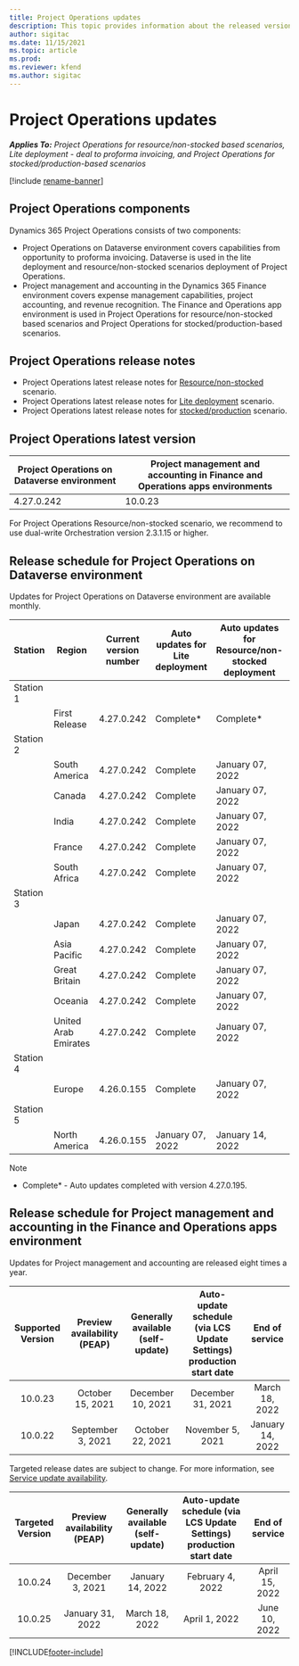 ```yaml
---
title: Project Operations updates
description: This topic provides information about the released versions of Dynamics 365 Project Operations.
author: sigitac
ms.date: 11/15/2021
ms.topic: article
ms.prod:
ms.reviewer: kfend 
ms.author: sigitac
---
```


# Project Operations updates

_**Applies To:** Project Operations for resource/non-stocked based scenarios, Lite deployment - deal to proforma invoicing, and Project Operations for stocked/production-based scenarios_

[!include [rename-banner](~/includes/cc-data-platform-banner.md)]

## Project Operations components

Dynamics 365 Project Operations consists of two components:

- Project Operations on Dataverse environment covers capabilities from opportunity to proforma invoicing. Dataverse is used in the lite deployment and resource/non-stocked scenarios deployment of Project Operations.
- Project management and accounting in the Dynamics 365 Finance environment covers expense management capabilities, project accounting, and revenue recognition. The Finance and Operations app environment is used in Project Operations for resource/non-stocked based scenarios and Project Operations for stocked/production-based scenarios.

## Project Operations release notes
- Project Operations latest release notes for [Resource/non-stocked](whats-new-dec-2021-resource-based.md) scenario.
- Project Operations latest release notes for [Lite deployment](../pro/whats-new/whats-new-dec-2021-lite.md) scenario.
- Project Operations latest release notes for [stocked/production](../prod-pma/whats-new/whats-new-oct-2021-stocked.md) scenario.

## Project Operations latest version

| Project Operations on Dataverse environment | Project management and accounting in Finance and Operations apps environments | 
| --- | --- |
| 4.27.0.242 | 10.0.23 |

For Project Operations Resource/non-stocked scenario, we recommend to use dual-write Orchestration version 2.3.1.15 or higher.

## Release schedule for Project Operations on Dataverse environment

Updates for Project Operations on Dataverse environment are available monthly. 

| Station | Region | Current version number | Auto updates for Lite deployment | Auto updates for Resource/non-stocked deployment | Next version number | Next version generally available |
|-----------|-----------------------|-----------------|--------------------|---------------------|---------------------|---------------------|
| Station 1 |   &nbsp;              |    &nbsp;       | &nbsp;             |      &nbsp;         |      &nbsp;         |      &nbsp;         |
|   &nbsp;  | First Release         |  4.27.0.242     | Complete*          | Complete*           | TBD                 | January 14, 2022    |
| Station 2 |   &nbsp;              |    &nbsp;       | &nbsp;             |      &nbsp;         |      &nbsp;         |      &nbsp;         |
|   &nbsp;  | South America         |  4.27.0.242     | Complete           | January 07, 2022    | TBD                 | January 14, 2022    |
|   &nbsp;  | Canada                |  4.27.0.242     | Complete           | January 07, 2022    | TBD                 | January 14, 2022    |
|   &nbsp;  | India                 |  4.27.0.242     | Complete           | January 07, 2022    | TBD                 | January 14, 2022    |
|   &nbsp;  | France                |  4.27.0.242     | Complete           | January 07, 2022    | TBD                 | January 14, 2022    |
|   &nbsp;  | South Africa          |  4.27.0.242     | Complete           | January 07, 2022    | TBD                 | January 14, 2022    |
| Station 3 |      &nbsp;           |     &nbsp;      |     &nbsp;         |      &nbsp;         |      &nbsp;         |      &nbsp;         |
|   &nbsp;  | Japan                 |  4.27.0.242     | Complete           | January 07, 2022    | TBD                 | January 21, 2022    |
|   &nbsp;  | Asia Pacific          |  4.27.0.242     | Complete           | January 07, 2022    | TBD                 | January 21, 2022    |
|   &nbsp;  | Great Britain         |  4.27.0.242     | Complete           | January 07, 2022    | TBD                 | January 21, 2022    |
|   &nbsp;  | Oceania               |  4.27.0.242     | Complete           | January 07, 2022    | TBD                 | January 21, 2022    |
|   &nbsp;  | United Arab Emirates  |  4.27.0.242     | Complete           | January 07, 2022    | TBD                 | January 21, 2022    |
| Station 4 |     &nbsp;            |     &nbsp;      |     &nbsp;         |      &nbsp;         |      &nbsp;         |      &nbsp;         |
|   &nbsp;  | Europe                |  4.26.0.155     | Complete           | January 07, 2022    | 4.27.0.242          | January 10, 2022    |
| Station 5 |     &nbsp;            |     &nbsp;      |     &nbsp;         |      &nbsp;         |      &nbsp;         |      &nbsp;         |
|   &nbsp;  | North America         |  4.26.0.155     | January 07, 2022   | January 14, 2022    | 4.27.0.242          | January 17, 2022    |

>[!Note]
> - Complete* - Auto updates completed with version 4.27.0.195.


## Release schedule for Project management and accounting in the Finance and Operations apps environment

Updates for Project management and accounting are released eight times a year.

|Supported Version| Preview availability (PEAP) | Generally available (self-update) | Auto-update schedule (via LCS Update Settings) production start date |   End of service   |
|:---------------:|:---------------------------:|:---------------------------------:|:--------------------------------------------------------------------:|:------------------:|
|     10.0.23     |      October 15, 2021       |        December 10, 2021          |                          December 31, 2021                           | March 18, 2022     |
|     10.0.22     |      September 3, 2021      |        October 22, 2021           |                          November 5, 2021                            | January 14, 2022   |


Targeted release dates are subject to change. For more information, see [Service update availability](/dynamics365/fin-ops-core/fin-ops/get-started/public-preview-releases?toc=%2fdynamics365%2ffinance%2ftoc.json).

|Targeted Version | Preview availability (PEAP) | Generally available (self-update) | Auto-update schedule (via LCS Update Settings) production start date |   End of service   |
|:---------------:|:---------------------------:|:---------------------------------:|:--------------------------------------------------------------------:|:------------------:|
|     10.0.24     |      December 3, 2021       |        January 14, 2022           |                          February 4, 2022                            | April 15, 2022     |
|     10.0.25     |      January 31, 2022       |        March 18, 2022             |                          April 1, 2022                               | June 10, 2022      |

[!INCLUDE[footer-include](../includes/footer-banner.md)]
